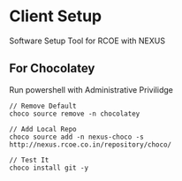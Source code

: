 # Client Setup
Software Setup Tool for RCOE with NEXUS

## For Chocolatey
Run powershell with Administrative Privilidge
```
// Remove Default
choco source remove -n chocolatey

// Add Local Repo
choco source add -n nexus-choco -s http://nexus.rcoe.co.in/repository/choco/

// Test It
choco install git -y
```
